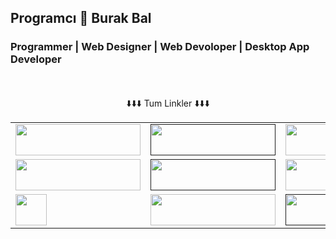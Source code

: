 <h2><b>Programcı 👋 Burak Bal</b></h2>
<h3 color=red>Programmer | Web Designer | Web Devoloper | Desktop App Developer</h3></br></br>
<center>⬇️⬇️⬇️ Tum Linkler ⬇️⬇️⬇️</center>
<table style:"text-align=center">
<tr>
<td><a href="https://www.youtube.com/channel/UCauFI0TF5hxa_sHWc6ctsWw"><img src="https://icon-library.com/images/youtube-logo-icon-png/youtube-logo-icon-png-25.jpg" width=200px height=50px></a></td>
<td><a href=""><img src="https://pngimg.com/uploads/twitch/twitch_PNG11.png" width=200px height=50px></a></td>
<td><a href="https://discord.gg/qSg3EsAWrJ"><img src="https://logos-download.com/wp-content/uploads/2021/01/Discord_Logo-1.png" width=200px height=50px></a></td>
</tr>
<tr>
<td><a href="https://www.instagram.com/burak_b_06/"><img src="https://seeklogo.com/images/I/instagram-logo-B12DD504FE-seeklogo.com.png" width=200px height=50px></a></td>
<td><a href=""><img src="https://upload.wikimedia.org/wikipedia/commons/thumb/5/51/Twitter_logo.svg/2560px-Twitter_logo.svg.png" width=200px height=50px></a></td>
<td><a href="https://github.com/programmer-turk"><img src="https://thycotic.com/wp-content/uploads/2021/03/github-logo.png?x27613" width=200px height=50px></a></td>
</tr>
<tr>
<td><a href="https://www.linkedin.com/in/burak-ball"><img src="https://upload.wikimedia.org/wikipedia/commons/thumb/8/80/LinkedIn_Logo_2013.svg/1280px-LinkedIn_Logo_2013.svg.png" widt=150px height=50px></a></td>
<td><a href="https://mail.google.com/mail/u/0/?tab=rm&ogbl#inbox?compose=GTvVlcRzBxxsJMSLbCCTPqlvvBWHKlxgtjwGTVJBDHqCPgLLpmTJKCjPvPQgKjbDQwzfMlsXBZjfp"><img src="https://cdn.freelogovectors.net/wp-content/uploads/2020/10/new_gmail_logo.png" width=200px height=50px></a></td>
<td><a href=""><img src="https://logodownload.org/wp-content/uploads/2019/08/tiktok-logo-9.png" width=200px height=50px></a></td>
</tr>
</table>



<!---
programmer-turk/programmer-turk is a ✨ special ✨ repository because its `README.md` (this file) appears on your GitHub profile.
You can click the Preview link to take a look at your changes.
--->

